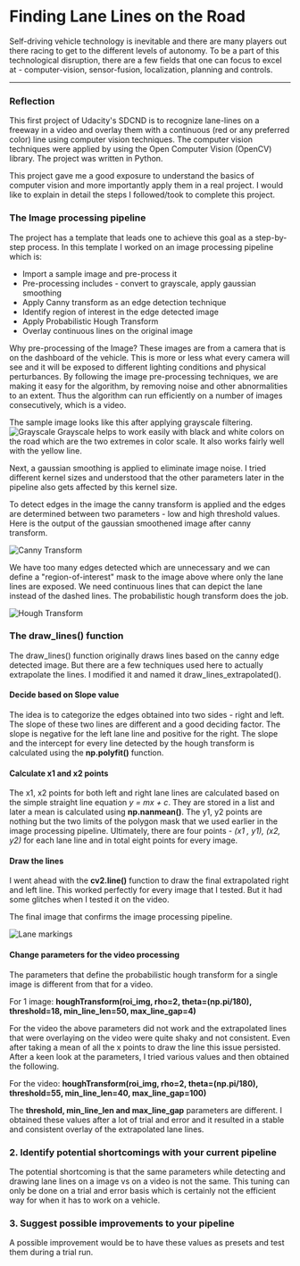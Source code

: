 # **Finding Lane Lines on the Road** 

Self-driving vehicle technology is inevitable and there are many players out there racing to get to the different levels of autonomy. To be a part of this technological disruption, there are a few fields that one can focus to excel at - computer-vision, sensor-fusion, localization, planning and controls. 

[//]: # (Image References)

[image1]: ./writeup_images/original_input_color_image.png "Original"
[image2]: ./writeup_images/grayscale.png "Grayscale"
[image3]: ./writeup_images/gaussian_blur.png "Gaussian Blur"
[image4]: ./writeup_images/canny_transform.png "Canny Transform"
[image5]: ./writeup_images/roi_masked.png "Masked ROI"
[image6]: ./writeup_images/hough_transform.png "Hough Transform"
[image7]: ./writeup_images/final_lane_marking.png "Lane markings"


---

### Reflection

This first project of Udacity's SDCND is to recognize lane-lines on a freeway in a video and overlay them with a continuous (red or any preferred color) line using computer vision techniques. The computer vision techniques were applied by using the Open Computer Vision (OpenCV) library. The project was written in Python. 

This project gave me a good exposure to understand the basics of computer vision and more importantly apply them in a real project. I would like to explain in detail the steps I followed/took to complete this project. 

### The Image processing pipeline

The project has a template that leads one to achieve this goal as a step-by-step process. In this template I worked on an image processing pipeline which is:

- Import a sample image and pre-process it
- Pre-processing includes - convert to grayscale, apply gaussian smoothing
- Apply Canny transform as an edge detection technique
- Identify region of interest in the edge detected image
- Apply Probabilistic Hough Transform
- Overlay continuous lines on the original image

Why pre-processing of the Image?
These images are from a camera that is on the dashboard of the vehicle. This is more or less what every camera will see and it will be exposed to different lighting conditions and physical perturbances. By following the image pre-processing techniques, we are making it easy for the algorithm, by removing noise and other abnormalities to an extent. Thus the algorithm can run efficiently on a number of images consecutively, which is a video.

The sample image looks like this after applying grayscale filtering.
![][image2]
Grayscale helps to work easily with black and white colors on the road which are the two extremes in color scale. It also works fairly well with the yellow line.

Next, a gaussian smoothing is applied to eliminate image noise. I tried different kernel sizes and understood that the other parameters later in the pipeline also gets affected by this kernel size. 

To detect edges in the image the canny transform is applied and the edges are determined between two parameters - low and high threshold values. Here is the output of the gaussian smoothened image after canny transform.

![][image4]

We have too many edges detected which are unnecessary and we can define a "region-of-interest" mask to the image above where only the lane lines are exposed. We need continuous lines that can depict the lane instead of the dashed lines. The probabilistic hough transform does the job.

![][image6]

### The draw_lines() function

The draw_lines() function originally draws lines based on the canny edge detected image. But there are a few techniques used here to actually extrapolate the lines.
I modified it and named it draw_lines_extrapolated().

#### Decide based on Slope value
The idea is to categorize the edges obtained into two sides - right and left. The slope of these two lines are different and a good deciding factor. The slope is negative for the left lane line and positive for the right.
The slope and the intercept for every line detected by the hough transform is calculated using the **np.polyfit()** function. 

#### Calculate x1 and x2 points
The x1, x2 points for both left and right lane lines are calculated based on the simple straight line equation _y = mx + c_. They are stored in a list and later a mean is calculated using **np.nanmean()**. The y1, y2 points are nothing but the two limits of the polygon mask that we used earlier in the image processing pipeline. Ultimately, there are four points - _(x1 , y1), (x2, y2)_ for each lane line and in total eight points for every image. 

#### Draw the lines
I went ahead with the **cv2.line()** function to draw the final extrapolated right and left line. This worked perfectly for every image that I tested. But it had some glitches when I tested it on the video. 

The final image that confirms the image processing pipeline.

![][image7]

#### Change parameters for the video processing
The parameters that define the probabilistic hough transform for a single image is different from that for a video.

For 1 image: **houghTransform(roi_img, rho=2, theta=(np.pi/180), threshold=18, min_line_len=50, max_line_gap=4)**

For the video the above parameters did not work and the extrapolated lines that were overlaying on the video were quite shaky and not consistent. Even after taking a mean of all the x points to draw the line this issue persisted.
After a keen look at the parameters, I tried various values and then obtained the following.

For the video: **houghTransform(roi_img, rho=2, theta=(np.pi/180), threshold=55, min_line_len=40, max_line_gap=100)**

The __threshold, min_line_len and max_line_gap__ parameters are different. I obtained these values after a lot of trial and error and it resulted in a stable and consistent overlay of the extrapolated lane lines.


### 2. Identify potential shortcomings with your current pipeline


The potential shortcoming is that the same parameters while detecting and drawing lane lines on a image vs on a video is not the same.
This tuning can only be done on a trial and error basis which is certainly not the efficient way for when it has to work on a vehicle.


### 3. Suggest possible improvements to your pipeline

A possible improvement would be to have these values as presets and test them during a trial run.